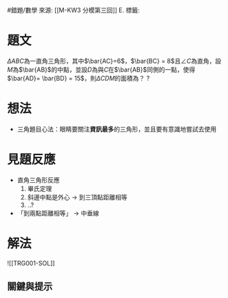 #錯題/數學 
來源: [[M-KW3 分模第三回]] E.
標籤: 

# 題文
$\Delta ABC$為一直角三角形，其中$\bar{AC}=6$，$\bar{BC} = 8$且$\angle C$為直角，設$M$為$\bar{AB}$的中點，並設$D$為與$C$在$\bar{AB}$同側的一點，使得$\bar{AD}= \bar{BD} = 15$，則$\Delta CDM$的面積為？
?
# 想法
- 三角題目心法：眼睛要關注**資訊最多**的三角形，並且要有意識地嘗試去使用
# 見題反應
- 直角三角形反應
	1. 畢氏定理
	2. 斜邊中點是外心 -> 到三頂點距離相等
	3. ..?
- 「到兩點距離相等」 -> 中垂線

# 解法
![[TRG001-SOL]]

## 關鍵與提示
